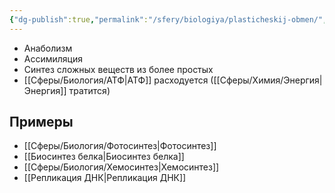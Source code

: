```yaml
---
{"dg-publish":true,"permalink":"/sfery/biologiya/plasticheskij-obmen/","tags":["Общаябиология"]}
---
```


- Анаболизм
- Ассимиляция
- Синтез сложных веществ из более простых
- [[Сферы/Биология/АТФ\|АТФ]] расходуется ([[Сферы/Химия/Энергия\|Энергия]] тратится)
## Примеры 
- [[Сферы/Биология/Фотосинтез\|Фотосинтез]]
- [[Биосинтез белка\|Биосинтез белка]]
- [[Сферы/Биология/Хемосинтез\|Хемосинтез]]
- [[Репликация ДНК\|Репликация ДНК]]
